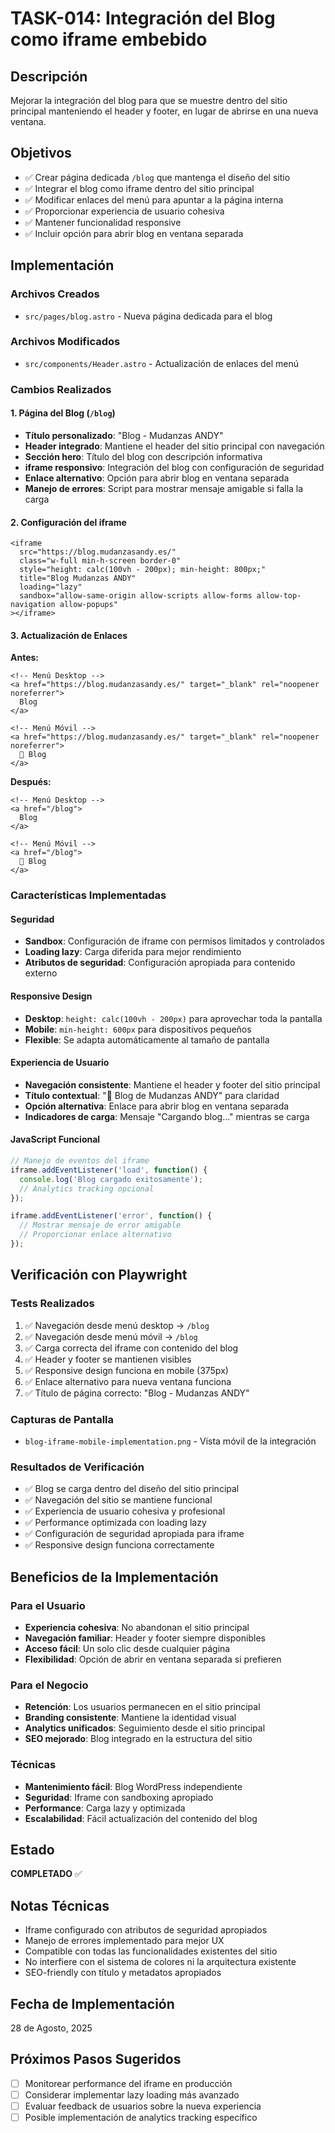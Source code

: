 # TASK-014: Integración del Blog como iframe embebido

## Descripción
Mejorar la integración del blog para que se muestre dentro del sitio principal manteniendo el header y footer, en lugar de abrirse en una nueva ventana.

## Objetivos
- ✅ Crear página dedicada `/blog` que mantenga el diseño del sitio
- ✅ Integrar el blog como iframe dentro del sitio principal
- ✅ Modificar enlaces del menú para apuntar a la página interna
- ✅ Proporcionar experiencia de usuario cohesiva
- ✅ Mantener funcionalidad responsive
- ✅ Incluir opción para abrir blog en ventana separada

## Implementación

### Archivos Creados
- `src/pages/blog.astro` - Nueva página dedicada para el blog

### Archivos Modificados
- `src/components/Header.astro` - Actualización de enlaces del menú

### Cambios Realizados

#### 1. Página del Blog (`/blog`)
- **Título personalizado**: "Blog - Mudanzas ANDY"
- **Header integrado**: Mantiene el header del sitio principal con navegación
- **Sección hero**: Título del blog con descripción informativa
- **iframe responsivo**: Integración del blog con configuración de seguridad
- **Enlace alternativo**: Opción para abrir blog en ventana separada
- **Manejo de errores**: Script para mostrar mensaje amigable si falla la carga

#### 2. Configuración del iframe
```astro
<iframe
  src="https://blog.mudanzasandy.es/"
  class="w-full min-h-screen border-0"
  style="height: calc(100vh - 200px); min-height: 800px;"
  title="Blog Mudanzas ANDY"
  loading="lazy"
  sandbox="allow-same-origin allow-scripts allow-forms allow-top-navigation allow-popups"
></iframe>
```

#### 3. Actualización de Enlaces
**Antes:**
```astro
<!-- Menú Desktop -->
<a href="https://blog.mudanzasandy.es/" target="_blank" rel="noopener noreferrer">
  Blog
</a>

<!-- Menú Móvil -->
<a href="https://blog.mudanzasandy.es/" target="_blank" rel="noopener noreferrer">
  📝 Blog
</a>
```

**Después:**
```astro
<!-- Menú Desktop -->
<a href="/blog">
  Blog
</a>

<!-- Menú Móvil -->
<a href="/blog">
  📝 Blog
</a>
```

### Características Implementadas

#### Seguridad
- **Sandbox**: Configuración de iframe con permisos limitados y controlados
- **Loading lazy**: Carga diferida para mejor rendimiento
- **Atributos de seguridad**: Configuración apropiada para contenido externo

#### Responsive Design
- **Desktop**: `height: calc(100vh - 200px)` para aprovechar toda la pantalla
- **Mobile**: `min-height: 600px` para dispositivos pequeños
- **Flexible**: Se adapta automáticamente al tamaño de pantalla

#### Experiencia de Usuario
- **Navegación consistente**: Mantiene el header y footer del sitio principal
- **Título contextual**: "📝 Blog de Mudanzas ANDY" para claridad
- **Opción alternativa**: Enlace para abrir blog en ventana separada
- **Indicadores de carga**: Mensaje "Cargando blog..." mientras se carga

#### JavaScript Funcional
```javascript
// Manejo de eventos del iframe
iframe.addEventListener('load', function() {
  console.log('Blog cargado exitosamente');
  // Analytics tracking opcional
});

iframe.addEventListener('error', function() {
  // Mostrar mensaje de error amigable
  // Proporcionar enlace alternativo
});
```

## Verificación con Playwright

### Tests Realizados
1. ✅ Navegación desde menú desktop → `/blog`
2. ✅ Navegación desde menú móvil → `/blog` 
3. ✅ Carga correcta del iframe con contenido del blog
4. ✅ Header y footer se mantienen visibles
5. ✅ Responsive design funciona en mobile (375px)
6. ✅ Enlace alternativo para nueva ventana funciona
7. ✅ Título de página correcto: "Blog - Mudanzas ANDY"

### Capturas de Pantalla
- `blog-iframe-mobile-implementation.png` - Vista móvil de la integración

### Resultados de Verificación
- ✅ Blog se carga dentro del diseño del sitio principal
- ✅ Navegación del sitio se mantiene funcional
- ✅ Experiencia de usuario cohesiva y profesional
- ✅ Performance optimizada con loading lazy
- ✅ Configuración de seguridad apropiada para iframe
- ✅ Responsive design funciona correctamente

## Beneficios de la Implementación

### Para el Usuario
- **Experiencia cohesiva**: No abandonan el sitio principal
- **Navegación familiar**: Header y footer siempre disponibles
- **Acceso fácil**: Un solo clic desde cualquier página
- **Flexibilidad**: Opción de abrir en ventana separada si prefieren

### Para el Negocio
- **Retención**: Los usuarios permanecen en el sitio principal
- **Branding consistente**: Mantiene la identidad visual
- **Analytics unificados**: Seguimiento desde el sitio principal
- **SEO mejorado**: Blog integrado en la estructura del sitio

### Técnicas
- **Mantenimiento fácil**: Blog WordPress independiente
- **Seguridad**: Iframe con sandboxing apropiado
- **Performance**: Carga lazy y optimizada
- **Escalabilidad**: Fácil actualización del contenido del blog

## Estado
**COMPLETADO** ✅

## Notas Técnicas
- Iframe configurado con atributos de seguridad apropiados
- Manejo de errores implementado para mejor UX
- Compatible con todas las funcionalidades existentes del sitio
- No interfiere con el sistema de colores ni la arquitectura existente
- SEO-friendly con título y metadatos apropiados

## Fecha de Implementación
28 de Agosto, 2025

## Próximos Pasos Sugeridos
- [ ] Monitorear performance del iframe en producción
- [ ] Considerar implementar lazy loading más avanzado
- [ ] Evaluar feedback de usuarios sobre la nueva experiencia
- [ ] Posible implementación de analytics tracking específico
